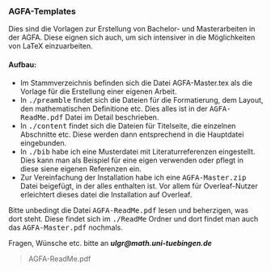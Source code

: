 <?xml version="1.0" encoding="utf-8"?>
### AGFA-Templates
<p>
Dies sind die Vorlagen zur Erstellung von Bachelor- und Masterarbeiten in der AGFA. 
Diese eignen sich auch, um sich intensiver in die Möglichkeiten von LaTeX einzuarbeiten. 
</p>
<p>
<h4>Aufbau:</h4>
<ul>
	<li>Im Stammverzeichnis befinden sich die Datei AGFA-Master.tex als die Vorlage für die Erstellung einer eigenen Arbeit.</li>	
	<li>In <tt>./preamble</tt> findet sich die Dateien für die Formatierung, dem Layout, den mathematischen Definitione etc. 
	Dies alles ist in der <tt>AGFA-ReadMe.pdf</tt> Datei im Detail beschrieben. 
	 </li>
	 <li>In <tt>./content</tt> findet sich die Dateien für Titelseite, die einzelnen Abschnitte etc.
	 Diese werden dann entsprechend in die Hauptdatei eingebunden.</li>
	<li>In <tt>./bib</tt> habe ich eine Musterdatei mit Literaturreferenzen eingestellt.
	Dies kann man als Beispiel für eine eigen verwenden oder pflegt in diese siene eigenen Referenzen ein.</li>
	<li>Zur Vereinfachung der Installation habe ich eine <tt>AGFA-Master.zip</tt> Datei beigefügt, in der alles enthalten ist.
	Vor allem für Overleaf-Nutzer erleichtert dieses datei die Installation auf Overleaf.</li>
</ul>
</p>
<p>
Bitte unbedingt die Datei <tt>AGFA-ReadMe.pdf</tt> lesen und beherzigen, was dort steht. 
Diese findet sich im <tt>./ReadMe</tt> Ordner und dort findet man auch das <tt>AGFA-Master.pdf</tt> nochmals.
</p>
<p>
Fragen, Wünsche etc. bitte an <em><b>ulgr@math.uni-tuebingen.de</b></em>
</p>



<blockquote cite="https://github.com/ugroh/AGFA-Master/blob/main/ReadMe/AGFA-ReadMe.pdf">
AGFA-ReadMe.pdf
</blockquote>
